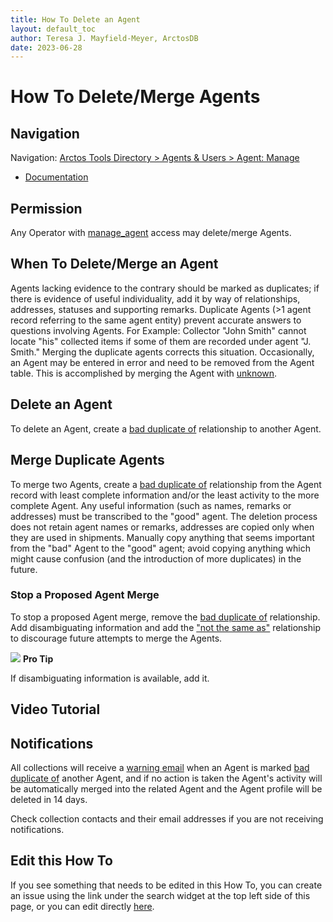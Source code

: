 ```yaml
---
title: How To Delete an Agent
layout: default_toc
author: Teresa J. Mayfield-Meyer, ArctosDB
date: 2023-06-28
---
```


# How To Delete/Merge Agents

## Navigation

Navigation: [Arctos Tools Directory > Agents & Users > Agent: Manage](https://arctos.database.museum/agents.cfm)

- <a href="https://handbook.arctosdb.org/documentation/agent.html" target="_blank">Documentation</a>

## Permission

Any Operator with [manage_agent](https://arctos.database.museum/Admin/user_roles.cfm#manage_agents) access may delete/merge Agents.

## When To Delete/Merge an Agent

Agents lacking evidence to the contrary should be marked as duplicates; if there is evidence of useful individuality, add it by way of relationships, addresses, statuses and supporting remarks. Duplicate Agents (&gt;1 agent record referring to the same agent entity) prevent accurate answers to questions involving Agents. For Example: Collector "John Smith" cannot locate "his" collected items if some of them are recorded under agent "J. Smith." Merging the duplicate agents corrects this situation. Occasionally, an Agent may be entered in error and need to be removed from the Agent table. This is accomplished by merging the Agent with [unknown](https://arctos.database.museum/agent/0).

## Delete an Agent

To delete an Agent, create a [bad duplicate of](https://arctos.database.museum/info/ctDocumentation.cfm?table=ctagent_relationship#bad_duplicate_of) relationship to another Agent. 

## Merge Duplicate Agents

To merge two Agents, create a [bad duplicate of](https://arctos.database.museum/info/ctDocumentation.cfm?table=ctagent_relationship#bad_duplicate_of) relationship from the Agent record with least complete information and/or the least activity to the more complete Agent. Any useful information (such as names, remarks or addresses) must be transcribed to the "good" agent. The deletion process does not retain agent names or remarks, addresses are copied only when they are used in shipments. Manually copy anything that seems important from the "bad" Agent to the "good" agent; avoid copying anything which might cause confusion (and the introduction of more duplicates) in the future.

### Stop a Proposed Agent Merge

To stop a proposed Agent merge, remove the [bad duplicate of](https://arctos.database.museum/info/ctDocumentation.cfm?table=ctagent_relationship#bad_duplicate_of) relationship. Add disambiguating information and add the ["not the same as"](https://arctos.database.museum/info/ctDocumentation.cfm?table=ctagent_relationship#not_the_same_as) relationship to discourage future attempts to merge the Agents. 

![](https://raw.githubusercontent.com/ArctosDB/documentation-wiki/gh-pages/tutorial_images/Bear%20Pro.jpg) **Pro Tip**

If disambiguating information is available, add it.

## Video Tutorial



## Notifications

All collections will receive a [warning email](/documentation/notifications) when an Agent is marked [bad duplicate of](https://arctos.database.museum/info/ctDocumentation.cfm?table=ctagent_relationship#bad_duplicate_of) another Agent, and if no action is taken the Agent's activity will be automatically merged into the related Agent and the Agent profile will be deleted in 14 days.

Check collection contacts and their email addresses if you are not receiving notifications.

## Edit this How To

If you see something that needs to be edited in this How To, you can create an issue using the link under the search widget at the top left side of this page, or you can edit directly [here](https://github.com/ArctosDB/documentation-wiki/blob/gh-pages/_how_to/How-to-Delete-Agents.markdown).
